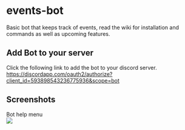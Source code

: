 # events-bot
Basic bot that keeps track of events, read the wiki for installation and commands as well as upcoming features.

## Add Bot to your server
Click the following link to add the bot to your discord server.<br />
https://discordapp.com/oauth2/authorize?client_id=593898543236775936&scope=bot

## Screenshots
Bot help menu<br />
![](https://github.com/wang-henry/wang-henry.github.io/blob/master/projects/events_bot/help.png)
